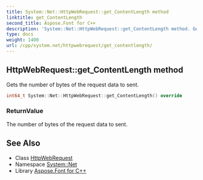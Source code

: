 ```yaml
---
title: System::Net::HttpWebRequest::get_ContentLength method
linktitle: get_ContentLength
second_title: Aspose.Font for C++
description: 'System::Net::HttpWebRequest::get_ContentLength method. Gets the number of bytes of the request data to sent in C++.'
type: docs
weight: 1400
url: /cpp/system.net/httpwebrequest/get_contentlength/
---
```

## HttpWebRequest::get_ContentLength method


Gets the number of bytes of the request data to sent.

```cpp
int64_t System::Net::HttpWebRequest::get_ContentLength() override
```


### ReturnValue

The number of bytes of the request data to sent.

## See Also

* Class [HttpWebRequest](../)
* Namespace [System::Net](../../)
* Library [Aspose.Font for C++](../../../)
